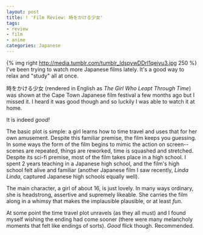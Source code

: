 ```yaml
---
layout: post
title: ! 'Film Review: 時をかける少女'
tags:
- review
- film
- anime
categories: Japanese
---
```

{% img right http://media.tumblr.com/tumblr_ldspywDDrl1qeiyu3.jpg 250 %}
I've been trying to watch more Japanese films lately. It's a good way to relax and "study" all at once.

時をかける少女 (rendered in English as _The Girl Who Leapt Through Time_) was shown at the Cape Town Japanese film festival a few months ago but I missed it. I heard it was good though and so luckily I was able to watch it at home.

It is indeed _good!_

<!-- more -->
The basic plot is simple: a girl learns how to time travel and uses that for her own amusement. Despite this familiar premise, the film keeps you guessing.  In some ways the form of the film begins to mimic the action on screen--scenes are repeated, things are reworked, time is squashed and stretched. Despite its sci-fi premise, most of the film takes place in a high school. I spent 2 years teaching in a Japanese high school, and the film's high school felt alive and familiar (another Japanese film I saw recently, _Linda Linda_, captured Japanese high schools equally well).

The main character, a girl of about 16, is just lovely. In many ways ordinary, she is headstrong, assertive and supremely likeable. She carries the film along in a whimsy that makes the implausible plausible, or at least _fun_.

At some point the time travel plot unravels (as they all must) and I found myself wishing the ending had come sooner (there were many melancholy moments that felt like endings of sorts). _Good_ flick though. Recommended.

